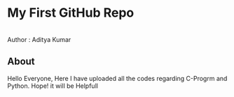<h1>My First GitHub Repo</h1>
<br>
Author : Aditya Kumar
<br>
<h2> About </h2>
<p1> Hello Everyone, Here I have uploaded all the codes regarding C-Progrm and Python. Hope! it will be Helpfull</p1>
